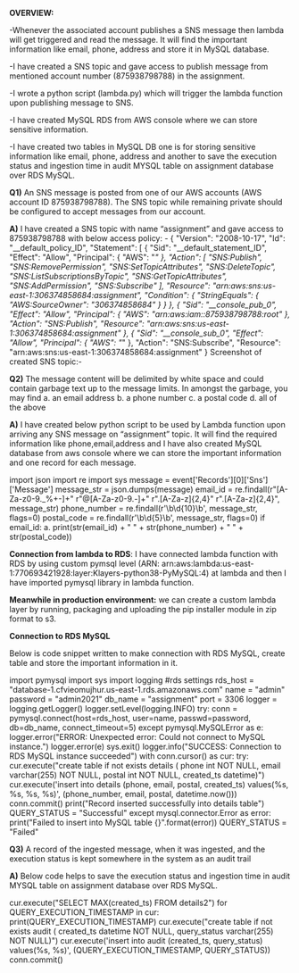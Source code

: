 **OVERVIEW:**

-Whenever the associated account publishes a SNS message then lambda will get triggered and read the message. It will find the important information like email, phone, address and store it in MySQL database.

-I have created a SNS topic and gave access to publish message from mentioned account number (875938798788) in the assignment.

-I wrote a python script (lambda.py) which will trigger the lambda function upon publishing message to SNS.

-I have created MySQL RDS from AWS console where we can store sensitive information.

-I have created two tables in MySQL DB one is for storing sensitive information like email, phone, address and another to save the execution status and ingestion time in audit MYSQL table on assignment database over RDS MySQL.

**Q1)** An SNS message is posted from one of our AWS accounts (AWS account ID 875938798788). The SNS topic while remaining private should be configured to accept messages from our account.

**A)** I have created a SNS topic with name “assignment” and gave access to 875938798788 with below access policy: -
{
"Version": "2008-10-17",
"Id": "__default_policy_ID",
"Statement": [
{
"Sid": "__default_statement_ID",
"Effect": "Allow",
"Principal": {
"AWS": "*"
},
"Action": [
"SNS:Publish",
"SNS:RemovePermission",
"SNS:SetTopicAttributes",
"SNS:DeleteTopic",
"SNS:ListSubscriptionsByTopic",
"SNS:GetTopicAttributes",
"SNS:AddPermission",
"SNS:Subscribe"
],
"Resource": "arn:aws:sns:us-east-1:306374858684:assignment",
"Condition": {
"StringEquals": {
"AWS:SourceOwner": "306374858684"
}
}
},
{
"Sid": "__console_pub_0",
"Effect": "Allow",
"Principal": {
"AWS": "arn:aws:iam::875938798788:root"
},
"Action": "SNS:Publish",
"Resource": "arn:aws:sns:us-east-1:306374858684:assignment"
},
{
"Sid": "__console_sub_0",
"Effect": "Allow",
"Principal": {
"AWS": "*"
},
"Action": "SNS:Subscribe",
"Resource": "arn:aws:sns:us-east-1:306374858684:assignment"
}
Screenshot of created SNS topic:-
 

**Q2)** The message content will be delimited by white space and could contain garbage text up to the message limits. In amongst the garbage, you may find
a.	an email address
b.	a phone number
c.	a postal code
d.	all of the above

**A)** I have created below python script to be used by Lambda function upon arriving any SNS message on “assignment” topic. It will find the required information like phone,email,address and I have also created MySQL database from aws console where we can store the important information and one record for each message.

import json
import re
import sys
message = event['Records'][0]['Sns']['Message']
message_str = json.dumps(message)
email_id = re.findall(r"[A-Za-z0-9._%+-]+"
r"@[A-Za-z0-9.-]+"
r"\.[A-Za-z]{2,4}"
r"\.[A-Za-z]{2,4}", message_str)
phone_number = re.findall(r'\b\d{10}\b', message_str, flags=0)
postal_code = re.findall(r'\b\d{5}\b', message_str, flags=0)
if email_id:
a.	print(str(email_id) + " " + str(phone_number) + " " + str(postal_code))

**Connection from lambda to RDS**:
I have connected lambda function with RDS by using custom pymsql level (ARN: arn:aws:lambda:us-east-1:770693421928:layer:Klayers-python38-PyMySQL:4) at lambda and then I have imported pymysql library in lambda function.

**Meanwhile in production environment:**
we can create a custom lambda layer by running, packaging and uploading the pip installer module in zip format to s3. 

**Connection to RDS MySQL**

Below is code snippet written to make connection with RDS MySQL, create table and store the important information in it.

import pymysql
import sys
import logging
#rds settings
rds_host  = "database-1.cfvieomujhur.us-east-1.rds.amazonaws.com"
name = "admin"
password = "admin2021"
db_name = "assignment"
port = 3306
logger = logging.getLogger()
logger.setLevel(logging.INFO)
try:
conn = pymysql.connect(host=rds_host, user=name, passwd=password, db=db_name, connect_timeout=5)
except pymysql.MySQLError as e:
logger.error("ERROR: Unexpected error: Could not connect to MySQL instance.")
logger.error(e)
sys.exit()
logger.info("SUCCESS: Connection to RDS MySQL instance succeeded")
          with conn.cursor() as cur:
try:
cur.execute("create table if not exists details ( phone int NOT NULL, email  varchar(255) NOT NULL, postal int NOT NULL, created_ts datetime)")
cur.execute('insert into details (phone, email, postal, created_ts) values(%s, %s, %s, %s)', (phone_number, email, postal, datetime.now()))
conn.commit()
print("Record inserted successfully into details table")
QUERY_STATUS = "Successful"
except mysql.connector.Error as error:
print("Failed to insert into MySQL table {}".format(error))
QUERY_STATUS = "Failed"


**Q3)** A record of the ingested message, when it was ingested, and the execution status is kept somewhere in the system as an audit trail

**A)** Below code helps to save the execution status and ingestion time in audit MYSQL table on assignment database over RDS MySQL.

cur.execute("SELECT  MAX(created_ts) FROM details2")
for QUERY_EXECUTION_TIMESTAMP in cur:
print(QUERY_EXECUTION_TIMESTAMP)
cur.execute("create table if not exists audit ( created_ts datetime NOT NULL, query_status varchar(255) NOT NULL)")
cur.execute('insert into audit (created_ts, query_status) values(%s, %s)', (QUERY_EXECUTION_TIMESTAMP, QUERY_STATUS))
conn.commit()


